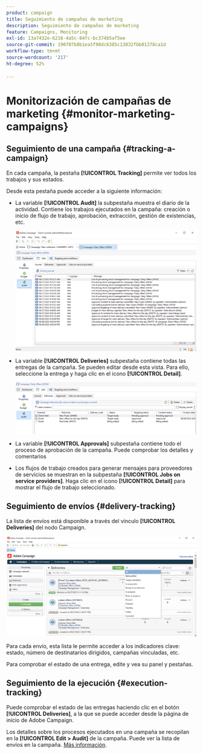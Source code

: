 ```yaml
---
product: campaign
title: Seguimiento de campañas de marketing
description: Seguimiento de campañas de marketing
feature: Campaigns, Monitoring
exl-id: 13a7432e-6216-4a5c-84fc-bc374b5af5ee
source-git-commit: 190707b8b1ea5f90dc6385c13832fbb01378ca1d
workflow-type: tm+mt
source-wordcount: '217'
ht-degree: 52%

---
```


# Monitorización de campañas de marketing {#monitor-marketing-campaigns}

## Seguimiento de una campaña {#tracking-a-campaign}

En cada campaña, la pestaña **[!UICONTROL Tracking]** permite ver todos los trabajos y sus estados.

Desde esta pestaña puede acceder a la siguiente información:

* La variable **[!UICONTROL Audit]** la subpestaña muestra el diario de la actividad. Contiene los trabajos ejecutados en la campaña: creación o inicio de flujo de trabajo, aprobación, extracción, gestión de existencias, etc.

   ![](assets/campaign-audit-tab.png)

* La variable **[!UICONTROL Deliveries]** subpestaña contiene todas las entregas de la campaña. Se pueden editar desde esta vista. Para ello, seleccione la entrega y haga clic en el icono **[!UICONTROL Detail]**.

   ![](assets/campaign-delivery-tab.png)

* La variable **[!UICONTROL Approvals]** subpestaña contiene todo el proceso de aprobación de la campaña. Puede comprobar los detalles y comentarios

* Los flujos de trabajo creados para generar mensajes para proveedores de servicios se muestran en la subpestaña **[!UICONTROL Jobs on service providers]**. Haga clic en el icono **[!UICONTROL Detail]** para mostrar el flujo de trabajo seleccionado.

## Seguimiento de envíos {#delivery-tracking}

La lista de envíos está disponible a través del vínculo **[!UICONTROL Deliveries]** del nodo Campaign.

![](assets/filter-deliveries-from-homepage.png)

Para cada envío, esta lista le permite acceder a los indicadores clave: estado, número de destinatarios dirigidos, campañas vinculadas, etc.

Para comprobar el estado de una entrega, edite y vea su panel y pestañas.

<!--
>[!NOTE]
>
>Information concerning delivery details is available in [this section](../../delivery/using/about-message-tracking.md) section.
-->

## Seguimiento de la ejecución {#execution-tracking}

Puede comprobar el estado de las entregas haciendo clic en el botón **[!UICONTROL Deliveries]**, a la que se puede acceder desde la página de inicio de Adobe Campaign.

Los detalles sobre los procesos ejecutados en una campaña se recopilan en la **[!UICONTROL Edit > Audit]** de la campaña. Puede ver la lista de envíos en la campaña. [Más información](#tracking-a-campaign).
